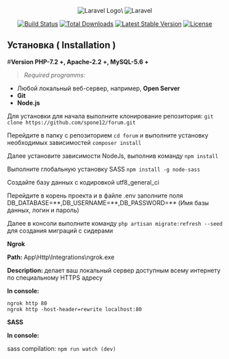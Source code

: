 <p align="center">
    <img src="https://laravel.com/img/logomark.min.svg" alt="Laravel Logo">\
    <img class="hidden ml-5 sm:block" src="https://laravel.com/img/logotype.min.svg" alt="Laravel">
</p>

<p align="center">
<a href="https://travis-ci.org/laravel/framework"><img src="https://travis-ci.org/laravel/framework.svg" alt="Build Status"></a>
<a href="https://packagist.org/packages/laravel/framework"><img src="https://poser.pugx.org/laravel/framework/d/total.svg" alt="Total Downloads"></a>
<a href="https://packagist.org/packages/laravel/framework"><img src="https://poser.pugx.org/laravel/framework/v/stable.svg" alt="Latest Stable Version"></a>
<a href="https://packagist.org/packages/laravel/framework"><img src="https://poser.pugx.org/laravel/framework/license.svg" alt="License"></a>
</p>

## Установка ( Installation )
#<b>Version PHP-7.2 +, Apache-2.2 +, MySQL-5.6 +</b>

<div>
    <div> <i><blockquote>Required programms:</blockquote></i> </div>
    <ul>
        <li>Любой локальный веб-сервер, например, <b>Open Server</b></li>
        <li><b>Git</b></li>
        <li><b>Node.js</b></li>
    </ul>
</div>

<p>Для установки для начала выполните клонирование репозитория: <code>git clone https://github.com/spone12/forum.git</code>
</p>

<div>
    <p>Перейдите в папку с репозиторием <code>cd forum</code> и выполните установку необходимых зависимостей <code>composer install</code></p>
    <p>Далее установите зависимости NodeJs, выполнив команду <code>npm install</code></p>
    <p>Выполните глобальную установку SASS <code>npm install -g node-sass</code></p>
    <p>Создайте базу данных с кодировкой utf8_general_ci</p>
    <p>Перейдите в корень проекта и в файле .env заполните поля DB_DATABASE=**,DB_USERNAME=**,DB_PASSWORD=** (Имя базы данных, логин и пароль)</p>
    <p>Далее в консоли выполните команду <code>php artisan migrate:refresh --seed</code> для создания миграций с сидерами</p>
</div>

<div>
    <div><strong>Ngrok</strong></div>
    <p><b> Path: </b> App\Http\Integrations\ngrok.exe</p>
    <p><b>Description: </b> делает ваш локальный сервер доступным всему интернету по специальному HTTPS адресу</p>
    <p><b>In console: </b>
        <div><code>ngrok http 80</code></div>
        <div><code>ngrok http -host-header=rewrite localhost:80</code></div>
    </p>
</div>

<div>
    <div><strong>SASS</strong></div>
    <p><b>In console: </b>
        <div>sass compilation: <code>npm run watch (dev)</code></div>
    </p>
</div>